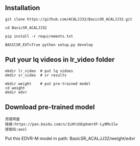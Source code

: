 ## Installation
```
git clone https://github.com/ACALJJ32/BasicSR_ACALJJ32.git

cd BasicSR_ACALJJ32

pip install -r requirements.txt

BASICSR_EXT=True python setup.py develop
```

## Put your lq videos in lr_video folder

```
mkdir lr_video  # put lq vidoes
mkdir sr_video  # sr results

mkdir weight    # put pre-trained model
cd weight
mkdir edvr
```

## Download pre-trained model
```
百度网盘
链接:https://pan.baidu.com/s/1LHYzGEqdvmrXF-Ly0Ms1lw 
提取码:awsl
```
Put this EDVR-M model in path: BasicSR_ACALJJ32/weight/edvr
